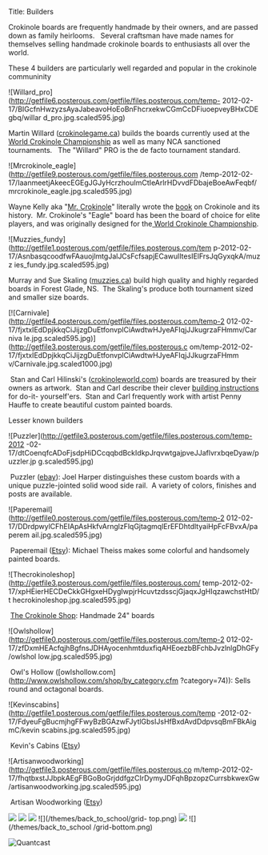 Title: Builders

Crokinole boards are frequently handmade by their owners, and are passed down
as family heirlooms.   Several craftsman have made names for themselves
selling handmade crokinole boards to enthusiasts all over the world.

These 4 builders are particularly well regarded and popular in the crokinole
communinity

  

![Willard_pro](http://getfile6.posterous.com/getfile/files.posterous.com/temp-
2012-02-17/BIGcfnHwzyzsAyaJabeavoHoEoBnFhcrxekwCGmCcDFiuoepveyBHxCDEgbq/willar
d_pro.jpg.scaled595.jpg)

[](http://www.crokinolegame.ca/crokinole_boards.htm)

Martin Willard
([crokinolegame.ca](http://www.crokinolegame.ca/crokinole_boards.htm)) builds
the boards currently used at the [World Crokinole
Championship](http://worldcrokinole.com/) as well as many NCA sanctioned
tournaments.   The "Willard" PRO is the de facto tournament standard.

![Mrcrokinole_eagle](http://getfile9.posterous.com/getfile/files.posterous.com
/temp-2012-02-17/IaanmeetjAkeecEGEgJGJyHcrzhouImCtIeArlrHDvvdFDbajeBoeAwFeqbf/
mrcrokinole_eagle.jpg.scaled595.jpg)

Wayne Kelly aka "[Mr. Crokinole](http://www.crokinole.com/boards.asp)"
literally wrote the [book](http://www.crokinole.com/book.asp) on Crokinole and
its history.  Mr. Crokinole's "Eagle" board has been the board of choice for
elite players, and was originally designed for the[ World Crokinole
Championship](http://worldcrokinole.com/).

![Muzzies_fundy](http://getfile1.posterous.com/getfile/files.posterous.com/tem
p-2012-02-17/AsnbasqcoodfwFAauojlmtgJalJCsFcfsapjECawulItesIElFrsJqGyxqkA/muzz
ies_fundy.jpg.scaled595.jpg)

Murray and Sue Skaling ([muzzies.ca](http://muzzies.ca)) build high quality
and highly regarded boards in Forest Glade, NS.  The Skaling's produce both
tournament sized and smaller size boards.

[![Carnivale](http://getfile4.posterous.com/getfile/files.posterous.com/temp-2
012-02-17/fjxtxIEdDpjkkqCiJijzgDuEtfonvplCiAwdtwHJyeAFIqjJJkugrzaFHmmv/Carniva
le.jpg.scaled595.jpg)](http://getfile3.posterous.com/getfile/files.posterous.c
om/temp-2012-02-17/fjxtxIEdDpjkkqCiJijzgDuEtfonvplCiAwdtwHJyeAFIqjJJkugrzaFHmm
v/Carnivale.jpg.scaled1000.jpg)

 Stan and Carl Hilinski's ([crokinoleworld.com](http://crokinoleworld.com))
boards are treasured by their owners as artwork.  Stan and Carl describe their
clever [building
instructions](http://www.hilinski.net/woodgames/howto/howto.html) for do-it-
yourself'ers.  Stan and Carl frequently work with artist Penny Hauffe to
create beautiful custom painted boards.

Lesser known builders


![Puzzler](http://getfile3.posterous.com/getfile/files.posterous.com/temp-2012
-02-17/dtCoenqfcADoFjsdpHiDCcqqbdBckIdkpJrqvwtgajpveJJaflvrxbqeDyaw/puzzler.jp
g.scaled595.jpg)

 Puzzler
([ebay](http://www.ebay.com/sch/harperaj/m.html?_nkw=&_armrs=1&_from=&_ipg=)):
Joel Harper distinguishes these custom boards with a unique puzzle-jointed
solid wood side rail.  A variety of colors, finishes and posts are available.

![Paperemail](http://getfile0.posterous.com/getfile/files.posterous.com/temp-2
012-02-17/DDrdpwylCFhEIApAsHkfvArnglzFlqGjtagmqlErEFDhtdltyaiHpFcFBvxA/paperem
ail.jpg.scaled595.jpg)

 Paperemail ([Etsy](http://www.etsy.com/shop/Paperemail?section_id=6636108)):
Michael Theiss makes some colorful and handsomely painted boards.

![Thecrokinoleshop](http://getfile3.posterous.com/getfile/files.posterous.com/
temp-2012-02-17/xpHEierHECDeCkkGHgxeHDygIwpjrHcuvtzdsscjGjaqxJgHIqzawchstHtD/t
hecrokinoleshop.jpg.scaled595.jpg)

 [The Crokinole
Shop](http://thecrokinoleshop.com/Crokinole_Board_Ordering_Information.html):
Handmade 24" boards

![Owlshollow](http://getfile0.posterous.com/getfile/files.posterous.com/temp-2
012-02-17/zfDxmHEAcfqjhBgfnsJDHAyocenhmtduxfiqAHEoezbBFchbJvzlnlgDhGFy/owlshol
low.jpg.scaled595.jpg)

 Owl's Hollow ([owlshollow.com](http://www.owlshollow.com/shop/by_category.cfm
?category=74)): Sells round and octagonal boards.

![Kevinscabins](http://getfile1.posterous.com/getfile/files.posterous.com/temp
-2012-02-17/FdyeuFgBucmjhgFFwyBzBGAzwFJytlGbsIJsHfBxdAvdDdpvsqBmFBkAigmC/kevin
scabins.jpg.scaled595.jpg)

 Kevin's Cabins
([Etsy](http://www.etsy.com/shop/kevinscabins?section_id=7668171))

![Artisanwoodworking](http://getfile3.posterous.com/getfile/files.posterous.co
m/temp-2012-02-17/fhqtbxstJJbpkAEgFBGoBoGrjddfgzCIrDymyJDFqhBpzopzCurrsbkwexGw
/artisanwoodworking.jpg.scaled595.jpg)

 Artisan Woodworking
([Etsy](http://www.etsy.com/shop/artisanwoodcrafting?section_id=6800221))

![](/themes/back_to_school/scotch1.png)
![](/themes/back_to_school/scotch2.png)
![](/themes/back_to_school/scotch3.png) ![](/themes/back_to_school/grid-
top.png) ![](/themes/back_to_school/grid-right.png) ![](/themes/back_to_school
/grid-bottom.png)

![Quantcast](https://pixel.quantserve.com/pixel/p-16ewveTurfCCM.gif)

